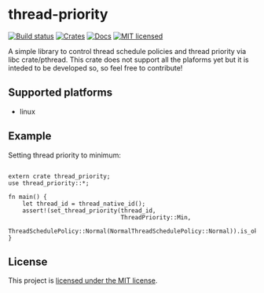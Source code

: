 # thread-priority
[![Build status](https://travis-ci.org/vityafx/thread-priority.svg?branch=master)](https://travis-ci.org/vityafx/thread-priority)
[![Crates](https://img.shields.io/crates/v/thread-priority.svg)](https://crates.io/crates/thread-priority)
[![Docs](https://docs.rs/thread-priority/badge.svg)](https://docs.rs/thread-priority)
[![MIT licensed](https://img.shields.io/badge/license-MIT-blue.svg)](./LICENSE)


A simple library to control thread schedule policies and thread priority via libc crate/pthread.
This crate does not support all the plaforms yet but it is inteded to be developed so,
so feel free to contribute!

## Supported platforms

- linux

## Example
Setting thread priority to minimum:

```rust,no_run

extern crate thread_priority;
use thread_priority::*;

fn main() {
    let thread_id = thread_native_id();
    assert!(set_thread_priority(thread_id,
                                ThreadPriority::Min,
                                ThreadSchedulePolicy::Normal(NormalThreadSchedulePolicy::Normal)).is_ok());
}
```

## License

This project is [licensed under the MIT license](https://github.com/vityafx/thread-priority/blob/master/LICENSE).
